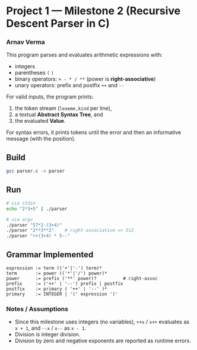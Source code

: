 # Project 1 — Milestone 2 (Recursive Descent Parser in C)
### Arnav Verma 

This program parses and evaluates arithmetic expressions with:
- integers
- parentheses `(` `)`
- binary operators: `+ - * / **` (power is **right-associative**)
- unary operators: prefix and postfix `++` and `--`

For valid inputs, the program prints:
1) the token stream (`lexeme,kind` per line),
2) a textual **Abstract Syntax Tree**, and
3) the evaluated **Value**.

For syntax errors, it prints tokens until the error and then an informative message (with the position).


## Build

```bash
gcc parser.c -o parser
```

## Run

```bash
# via stdin
echo "2*3+5" | ./parser

# via argv
./parser "57*2-(3+4)"
./parser "2**3**2"    # right-associative => 512
./parser "++(3+4) * 5--"
```

## Grammar Implemented

```
expression := term (('+'|'-') term)*
term       := power (('*'|'/') power)*
power      := prefix ('**' power)?          # right-assoc
prefix     := ('++' | '--') prefix | postfix
postfix    := primary ( '++' | '--' )*
primary    := INTEGER | '(' expression ')'
```

### Notes / Assumptions
- Since this milestone uses integers (no variables), `++x` / `x++` evaluates as `x + 1`, and `--x` / `x--` as `x - 1`.
- Division is integer division.
- Division by zero and negative exponents are reported as runtime errors.

